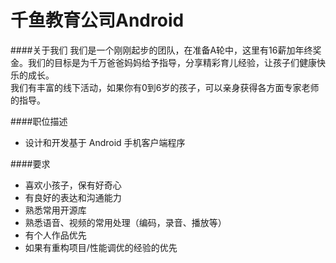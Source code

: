 千鱼教育公司Android
==========  
####关于我们
我们是一个刚刚起步的团队，在准备A轮中，这里有16薪加年终奖金。我们的目标是为千万爸爸妈妈给予指导，分享精彩育儿经验，让孩子们健康快乐的成长。  
我们有丰富的线下活动，如果你有0到6岁的孩子，可以亲身获得各方面专家老师的指导。  

####职位描述 
- 设计和开发基于 Android 手机客户端程序

####要求 
- 喜欢小孩子，保有好奇心
- 有良好的表达和沟通能力
- 熟悉常用开源库
- 熟悉语音、视频的常用处理（编码，录音、播放等）
- 有个人作品优先
- 如果有重构项目/性能调优的经验的优先  